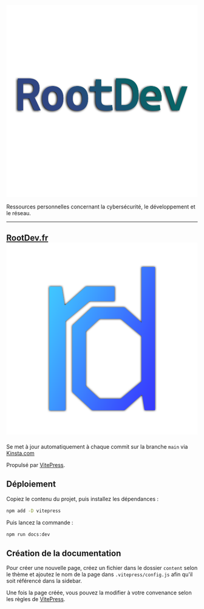 ![Logo Rootdev](/content/public/logo-texte.png)

Ressources personnelles concernant la cybersécurité, le développement et le réseau.

<hr>

## [RootDev.fr](https://www.rootdev.fr) ![logo](/content/public/logo.png)

Se met à jour automatiquement à chaque commit sur la branche `main` via [Kinsta.com](kinsta.com)

Propulsé par [VitePress](https://github.com/vuejs/vitepress).

## Déploiement

Copiez le contenu du projet, puis installez les dépendances :

```bash
npm add -D vitepress
```

Puis lancez la commande :

```bash
npm run docs:dev
```

## Création de la documentation

Pour créer une nouvelle page, créez un fichier dans le dossier `content` selon le thème et ajoutez le nom de la page dans `.vitepress/config.js` afin qu'il soit référencé dans la sidebar.

Une fois la page créée, vous pouvez la modifier à votre convenance selon les règles de [VitePress](https://vitepress.vuejs.org/guide/markdown.html).
